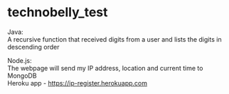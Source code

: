 # technobelly_test

Java:<br>
A recursive function that received digits from a user and lists the digits in descending order

Node.js:<br>
The webpage will send my IP address, location and current time to MongoDB<br>
Heroku app - https://ip-register.herokuapp.com
